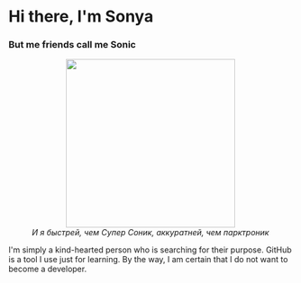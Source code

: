 # Hi there, I'm Sonya 
### But me friends call me Sonic
<div id="header" align="center">
  <img src="https://media.giphy.com/media/1Vae1JWTHZ6Ny/giphy.gif" width="300"/>
  <div><i>И я быстрей, чем Супер Соник, аккуратней, чем парктроник</i></div>
</div>


I'm simply a kind-hearted person who is searching for their purpose. GitHub is a tool I use just for learning. 
By the way, I am certain that I do not want to become a developer.
